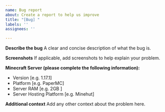 ```yaml
---
name: Bug report
about: Create a report to help us improve
title: "[Bug] "
labels: ''
assignees: ''

---
```


**Describe the bug**
A clear and concise description of what the bug is.

**Screenshots**
If applicable, add screenshots to help explain your problem.

**Minecraft Server (please complete the following information):**
 - Version [e.g. 1.17.1]
 - Platform [e.g. PaperMC]
 - Server RAM [e.g. 2GB ]
 - Server Hosting Platform [e.g. Minehut]

**Additional context**
Add any other context about the problem here.
